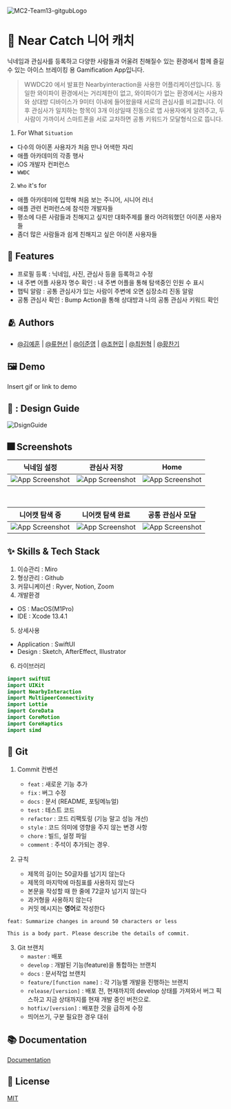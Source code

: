 ![MC2-Team13-gitgubLogo](https://user-images.githubusercontent.com/74142881/173856730-d5746d2a-d2d2-44af-a28e-299bb2d02371.png)


# :iphone: Near Catch 니어 캐치

닉네임과 관심사를 등록하고 다양한 사람들과 어울려 친해질수 있는 환경에서 함께 즐길 수 있는 아이스 브레이킹 용 Gamification App입니다.
> WWDC20 에서 발표한 Nearbyinteraction을 사용한 어플리케이션입니다. 동일한 와이파이 환경에서는 거리제한이 없고, 와이파이가 없는 환경에서는 사용자와 상대방 디바이스가 9미터 이내에 들어왔을때 서로의 관심사를 비교합니다. 이후 관심사가 일치하는 항목이 3개 이상일때 진동으로 앱 사용자에게 알려주고, 두 사람이 가까이서  스마트폰을 서로 교차하면 공통 키워드가 모달형식으로 뜹니다. <br>

1. For What `Situation`
- 다수의 아이폰 사용자가 처음 만나 어색한 자리
- 애플 아카데미의 각종 행사
- iOS 개발자 컨퍼런스
- `WWDC`

2. `Who` it's for
- 애플 아카데미에 입학해 처음 보는 주니어, 시니어 러너
- 애플 관련 컨퍼런스에 참석한 개발자들
- 평소에 다른 사람들과 친해지고 싶지만 대화주제를 몰라 어려워했던 아이폰 사용자들
- 좀더 많은 사람들과 쉽게 친해지고 싶은 아이폰 사용자들


## :pushpin: Features

- 프로필 등록 : 닉네임, 사진, 관심사 등을 등록하고 수정
- 내 주변 어플 사용자 명수 확인 : 내 주변 어플을 통해 탐색중인 인원 수 표시
- 햅틱 알람 : 공통 관심사가 있는 사람이 주변에 오면 심장소리 진동 알람
- 공통 관심사 확인 : Bump Action을 통해 상대방과 나의 공통 관심사 키워드 확인

## :people_hugging: Authors

- [@김예훈](https://github.com/eraser3031) | [@류현선](https://www.github.com/hs-ryu) | [@이준영](https://github.com/User-Lawn) | [@조현민](https://github.com/uudquark) | [@최원혁](https://github.com/DevLuce) | [@황찬기](https://github.com/DevMizeKR)


## :framed_picture: Demo

Insert gif or link to demo

## 🌈 : Design Guide 

![DsignGuide](https://user-images.githubusercontent.com/74142881/174116285-f7a839bd-ad85-484d-b0a0-bb3c17231d22.png)


## :fireworks: Screenshots

| 닉네임 설정 | 관심사 저장 | Home |
|:---:|:---:|:---:|
|![App Screenshot](https://user-images.githubusercontent.com/74142881/173845513-cb0707fd-6432-4818-b29c-6e98c53c5015.png)|![App Screenshot](https://user-images.githubusercontent.com/74142881/173845509-1b33de95-3e87-4ab2-bd0b-5bda5d53bbb4.png)|![App Screenshot](https://user-images.githubusercontent.com/74142881/173845502-ac5fe7f8-ce3e-40e7-a974-b2b248fb08a3.png)|

<br>

| 니어캣 탐색 중 | 니어캣 탐색 완료 | 공통 관심사 모달 |
|:---:|:---:|:---:|
|![App Screenshot](https://user-images.githubusercontent.com/74142881/173845517-a7926515-d480-4ef2-8fee-33c0ed2b20e3.png)|![App Screenshot](https://user-images.githubusercontent.com/74142881/173845489-8a10572b-86b3-48df-b407-6dde962e5a13.png)|![App Screenshot](https://user-images.githubusercontent.com/74142881/173845505-2cd0a6b2-f64c-483e-b340-bd6d0d48a6a4.png)|

## :sparkles: Skills & Tech Stack
1. 이슈관리 : Miro
2. 형상관리 : Github
3. 커뮤니케이션 : Ryver, Notion, Zoom<br>
4. 개발환경
- OS : MacOS(M1Pro)
- IDE : Xcode 13.4.1
5. 상세사용
- Application : SwiftUI
- Design : Sketch, AfterEffect, Illustrator<br>
6. 라이브러리
```swift
import swiftUI
import UIKit
import NearbyInteraction
import MultipeerConnectivity
import Lottie
import CoreData
import CoreMotion
import CoreHaptics
import simd
```
## 🔀 Git

1. Commit 컨벤션
    - `feat` : 새로운 기능 추가
    - `fix` : 버그 수정
    - `docs` : 문서 (README, 포팅메뉴얼)
    - `test` : 테스트 코드
    - `refactor` : 코드 리팩토링 (기능 말고 성능 개선)
    - `style` : 코드 의미에 영향을 주지 않는 변경 사항
    - `chore` : 빌드, 설정 파일
    - `comment` : 주석이 추가되는 경우.
    
2. 규칙
    - 제목의 길이는 50글자를 넘기지 않는다
    - 제목의 마지막에 마침표를 사용하지 않는다
    - 본문을 작성할 때 한 줄에 72글자 넘기지 않는다
    - 과거형을 사용하지 않는다
    - 커밋 메시지는 **영어**로 작성한다   
```bash
feat: Summarize changes in around 50 characters or less

This is a body part. Please describe the details of commit.
```
3. Git 브랜치
    - `master` : 배포
    - `develop` : 개발된 기능(feature)을 통합하는 브랜치
    - `docs` : 문서작업 브랜치
    - `feature/[function name]` : 각 기능별 개발을 진행하는 브랜치
    - `release/[version]` : 배포 전, 현재까지의 develop 상태를 가져와서 버그 픽스하고 지금 상태까지를 현재 개발 중인 버전으로.
    - `hotfix/[version]` : 배포한 것을 급하게 수정
    - 띄어쓰기, 구분 필요한 경우 대쉬
  
## :books: Documentation

[Documentation](https://linktodocumentation)


## :lock_with_ink_pen: License

[MIT](https://choosealicense.com/licenses/mit/)
